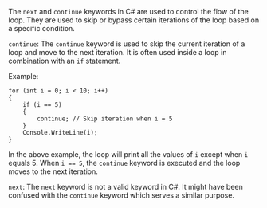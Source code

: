 The `next` and `continue` keywords in C# are used to control the flow of the loop. They are used to skip or bypass certain iterations of the loop based on a specific condition. 

`continue`: The `continue` keyword is used to skip the current iteration of a loop and move to the next iteration. It is often used inside a loop in combination with an `if` statement. 

Example: 

```
for (int i = 0; i < 10; i++)
{
    if (i == 5)
    {
        continue; // Skip iteration when i = 5
    }
    Console.WriteLine(i);
}
```

In the above example, the loop will print all the values of `i` except when `i` equals 5. When `i == 5`, the `continue` keyword is executed and the loop moves to the next iteration.

`next`: The `next` keyword is not a valid keyword in C#. It might have been confused with the `continue` keyword which serves a similar purpose.
